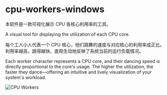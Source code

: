 # cpu-workers-windows

本软件是一款可视化展示 CPU 各核心利用率的工具。                

A visual tool for displaying the utilization of each CPU core.

每个工人小人代表一个 CPU 核心，他们跳舞的速度与对应核心的利用率成正比。利用率越高，跳得越快，直观生动地反映了系统当前的运行负载情况。            

Each worker character represents a CPU core, and their dancing speed is directly proportional to the core's usage. The higher the utilization, the faster they dance—offering an intuitive and lively visualization of your system's workload.

![CPU Workers](CPU-Workers.gif)

